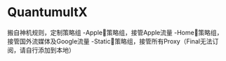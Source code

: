 # QuantumultX
搬自神机规则，定制策略组
-Apple策略组，接管Apple流量
-Home🧬策略组，接管国外流媒体及Google流量
-Static🔘策略组，接管所有Proxy（Final无法订阅，请自行添加到本地）
